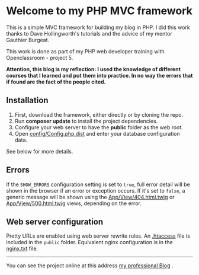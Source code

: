 # Welcome to my PHP MVC framework

This is a simple MVC framework for building my blog in PHP. I did this work thanks to Dave 
Hollingworth's tutorials and the advice of my mentor Gauthier Burgeat.

This work is done as part of my PHP web developer training with Openclassroom - project 5.

**Attention, this blog is my reflection: I used the knowledge of different courses that I learned and put them 
into practice. In no way the errors that if found are the fact of the people cited.**

## Installation

1. First, download the framework, either directly or by cloning the repo.
1. Run **composer update** to install the project dependencies.
1. Configure your web server to have the **public** folder as the web root.
1. Open [config/Config.php.dist](config/Config.php.dist) and enter your database configuration data.

See below for more details.

## Errors

If the `SHOW_ERRORS` configuration setting is set to `true`, full error detail will be shown in the browser if an error or exception occurs. If it's set to `false`, a generic message will be shown using the [App/View/404.html.twig](App/View/404.html.twig) or [App/View/500.html.twig](app/View/500.html.twig) views, depending on the error.

## Web server configuration

Pretty URLs are enabled using web server rewrite rules. An [.htaccess](public/.htaccess) file is included in the `public` folder. Equivalent nginx configuration is in the [nginx.txt](ressources/nginx.txt) file.

---

You can see the project online at this address [my professional Blog](http://www.jlgb.fr/blog) .
